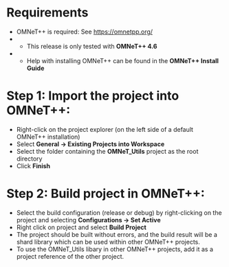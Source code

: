
Requirements
====================================================

* OMNeT++ is required: See https://omnetpp.org/
* * This release is only tested with **OMNeT++ 4.6**
* * Help with installing OMNeT++ can be found in the **OMNeT++ Install Guide**

Step 1: Import the project into OMNeT++:
====================================================

* Right-click on the project explorer (on the left side of a default OMNeT++ installation)
* Select **General -> Existing Projects into Workspace**
* Select the folder containing the **OMNeT_Utils** project as the root directory
* Click **Finish**

Step 2: Build project in OMNeT++:
====================================================

* Select the build configuration (release or debug) by right-clicking on the project  and selecting **Configurations -> Set Active**
* Right click on project and select **Build Project**
* The project should be built without errors, and the build result will be a shard library which can be used within other OMNeT++ projects.
* To use the OMNeT_Utils libary in other OMNeT++ projects, add it as a project reference of the other project.
